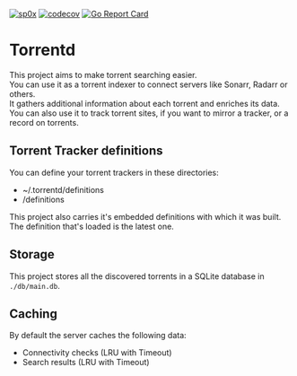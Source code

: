 [![sp0x](https://circleci.com/gh/sp0x/rutracker-rss.svg?style=shield)](https://circleci.com/gh/sp0x/rutracker-rss)
[![codecov](https://codecov.io/gh/sp0x/rutracker-rss/branch/master/graph/badge.svg)](https://codecov.io/gh/sp0x/rutracker-rss)
[![Go Report Card](https://goreportcard.com/badge/github.com/sp0x/rutracker-rss)](https://goreportcard.com/report/github.com/sp0x/rutracker-rss)

# Torrentd
This project aims to make torrent searching easier.  
You can use it as a torrent indexer to connect servers like Sonarr, Radarr or others.    
It gathers additional information about each torrent and enriches its data.   
You can also use it to track torrent sites, if you want to mirror a tracker, or a record on torrents.

## Torrent Tracker definitions
You can define your torrent trackers in these directories:
- ~/.torrentd/definitions
- <currentDirectory>/definitions

This project also carries it's embedded definitions with which it was built.  
The definition that's loaded is the latest one.

## Storage
This project stores all the discovered torrents in a SQLite database in `./db/main.db`.

## Caching
By default the server caches the following data:
- Connectivity checks (LRU with Timeout)
- Search results (LRU with Timeout)

